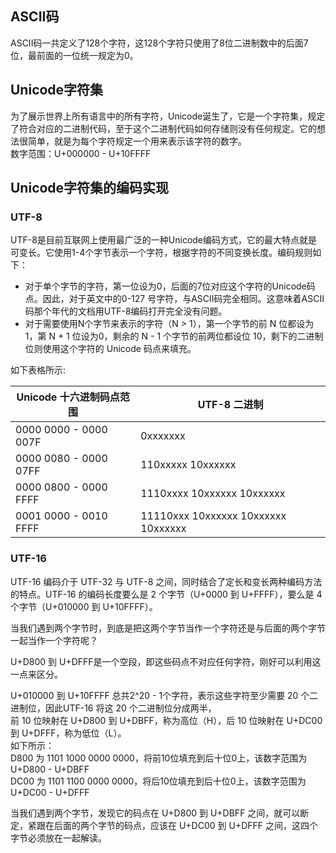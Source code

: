 ## ASCII码 <!-- {docsify-ignore-all} -->
ASCII码一共定义了128个字符，这128个字符只使用了8位二进制数中的后面7位，最前面的一位统一规定为0。

## Unicode字符集 <!-- {docsify-ignore} -->
为了展示世界上所有语言中的所有字符，Unicode诞生了，它是一个字符集，规定了符合对应的二进制代码，至于这个二进制代码如何存储则没有任何规定。它的想法很简单，就是为每个字符规定一个用来表示该字符的数字。  
数字范围：U+000000 - U+10FFFF

## Unicode字符集的编码实现
### UTF-8
UTF-8是目前互联网上使用最广泛的一种Unicode编码方式，它的最大特点就是可变长。它使用1-4个字节表示一个字符，根据字符的不同变换长度。编码规则如下：
+ 对于单个字节的字符，第一位设为0，后面的7位对应这个字符的Unicode码点。因此，对于英文中的0-127 号字符，与ASCII码完全相同。这意味着ASCII码那个年代的文档用UTF-8编码打开完全没有问题。
+ 对于需要使用N个字节来表示的字符（N > 1），第一个字节的前 N 位都设为 1，第 N + 1 位设为0，剩余的 N - 1 个字节的前两位都设位 10，剩下的二进制位则使用这个字符的 Unicode 码点来填充。

如下表格所示: 

|Unicode 十六进制码点范围 | UTF-8 二进制|
| -------------------- | --------- | 
|0000 0000 - 0000 007F | 0xxxxxxx|
|0000 0080 - 0000 07FF | 110xxxxx 10xxxxxx|
|0000 0800 - 0000 FFFF | 1110xxxx 10xxxxxx 10xxxxxx|
|0001 0000 - 0010 FFFF | 11110xxx 10xxxxxx 10xxxxxx 10xxxxxx|
### UTF-16
UTF-16 编码介于 UTF-32 与 UTF-8 之间，同时结合了定长和变长两种编码方法的特点。UTF-16 的编码长度要么是 2 个字节（U+0000 到 U+FFFF），要么是 4 个字节（U+010000 到 U+10FFFF）。

当我们遇到两个字节时，到底是把这两个字节当作一个字符还是与后面的两个字节一起当作一个字符呢？

U+D800 到 U+DFFF是一个空段，即这些码点不对应任何字符，刚好可以利用这一点来区分。

U+010000 到 U+10FFFF 总共2^20 - 1个字符，表示这些字符至少需要 20 个二进制位，因此UTF-16 将这 20 个二进制位分成两半，  
前 10 位映射在 U+D800 到 U+DBFF，称为高位（H），后 10 位映射在 U+DC00 到 U+DFFF，称为低位（L）。  
如下所示：  
D800 为 1101 1000 0000 0000，将前10位填充到后十位0上，该数字范围为 U+D800 - U+DBFF  
DC00 为 1101 1100 0000 0000，将后10位填充到后十位0上，该数字范围为 U+DC00 - U+DFFF

当我们遇到两个字节，发现它的码点在 U+D800 到 U+DBFF 之间，就可以断定，紧跟在后面的两个字节的码点，应该在 U+DC00 到 U+DFFF 之间，这四个字节必须放在一起解读。
